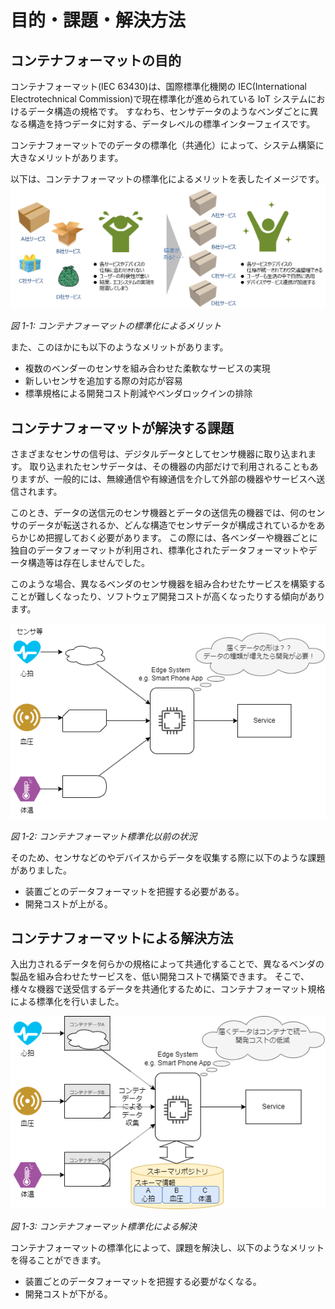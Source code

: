 # 目的・課題・解決方法

## コンテナフォーマットの目的

コンテナフォーマット(IEC 63430)は、国際標準化機関の IEC(International Electrotechnical Commission)で現在標準化が進められている IoT システムにおけるデータ構造の規格です。
すなわち、センサデータのようなベンダごとに異なる構造を持つデータに対する、データレベルの標準インターフェイスです。

コンテナフォーマットでのデータの標準化（共通化）によって、システム構築に大きなメリットがあります。

以下は、コンテナフォーマットの標準化によるメリットを表したイメージです。
![VisionOfContainerFormat](container_format_vison.png)

_図 1-1: コンテナフォーマットの標準化によるメリット_

また、このほかにも以下のようなメリットがあります。

- 複数のベンダーのセンサを組み合わせた柔軟なサービスの実現
- 新しいセンサを追加する際の対応が容易
- 標準規格による開発コスト削減やベンダロックインの排除

## コンテナフォーマットが解決する課題

さまざまなセンサの信号は、デジタルデータとしてセンサ機器に取り込まれます。
取り込まれたセンサデータは、その機器の内部だけで利用されることもありますが、一般的には、無線通信や有線通信を介して外部の機器やサービスへ送信されます。

このとき、データの送信元のセンサ機器とデータの送信先の機器では、何のセンサのデータが転送されるか、どんな構造でセンサデータが構成されているかをあらかじめ把握しておく必要があります。
この際には、各ベンダーや機器ごとに独自のデータフォーマットが利用され、標準化されたデータフォーマットやデータ構造等は存在しませんでした。

このような場合、異なるベンダのセンサ機器を組み合わせたサービスを構築することが難しくなったり、ソフトウェア開発コストが高くなったりする傾向があります。

![](./basic_before.drawio.png)

_図 1-2: コンテナフォーマット標準化以前の状況_

そのため、センサなどのやデバイスからデータを収集する際に以下のような課題がありました。

- 装置ごとのデータフォーマットを把握する必要がある。
- 開発コストが上がる。

## コンテナフォーマットによる解決方法

入出力されるデータを何らかの規格によって共通化することで、異なるベンダの製品を組み合わせたサービスを、低い開発コストで構築できます。
そこで、様々な機器で送受信するデータを共通化するために、コンテナフォーマット規格による標準化を行いました。

![コンテナフォーマット標準化による解決](./basic_after.drawio.png)

_図 1-3: コンテナフォーマット標準化による解決_

コンテナフォーマットの標準化によって、課題を解決し、以下のようなメリットを得ることができます。

- 装置ごとのデータフォーマットを把握する必要がなくなる。
- 開発コストが下がる。

